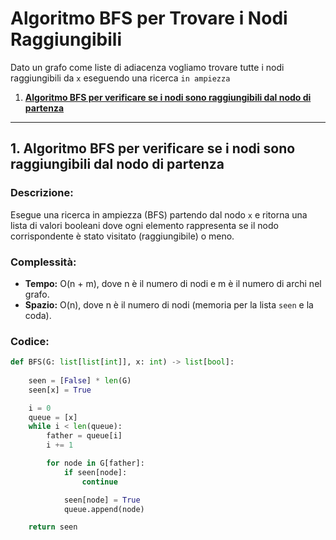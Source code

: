 # Algoritmo BFS per Trovare i Nodi Raggiungibili

Dato un grafo come liste di adiacenza vogliamo trovare tutte i nodi raggiungibili da `x` eseguendo una ricerca `in ampiezza`

1. [**Algoritmo BFS per verificare se i nodi sono raggiungibili dal nodo di partenza**](#1-algoritmo-bfs-per-verificare-se-i-nodi-sono-raggiungibili-dal-nodo-di-partenza)

---

## 1. Algoritmo BFS per verificare se i nodi sono raggiungibili dal nodo di partenza

### Descrizione:
Esegue una ricerca in ampiezza (BFS) partendo dal nodo `x` e ritorna una lista di valori booleani
dove ogni elemento rappresenta se il nodo corrispondente è stato visitato (raggiungibile) o meno.

### Complessità:
- **Tempo:** O(n + m), dove n è il numero di nodi e m è il numero di archi nel grafo.
- **Spazio:** O(n), dove n è il numero di nodi (memoria per la lista `seen` e la coda).

### Codice:
```python
def BFS(G: list[list[int]], x: int) -> list[bool]:
    
    seen = [False] * len(G)  
    seen[x] = True  

    i = 0
    queue = [x]  
    while i < len(queue):  
        father = queue[i]
        i += 1

        for node in G[father]:  
            if seen[node]:  
                continue

            seen[node] = True  
            queue.append(node)  

    return seen  

```
